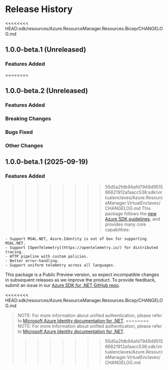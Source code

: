 # Release History

<<<<<<<< HEAD:sdk/resources/Azure.ResourceManager.Resources.Bicep/CHANGELOG.md
## 1.0.0-beta.1 (Unreleased)



### Features Added

========
## 1.0.0-beta.2 (Unreleased)

### Features Added

### Breaking Changes

### Bugs Fixed

### Other Changes

## 1.0.0-beta.1 (2025-09-19)

### Features Added

>>>>>>>> 55d5a2fdb94afd7949d951566821912afaacc538:sdk/virtualenclaves/Azure.ResourceManager.VirtualEnclaves/CHANGELOG.md
This package follows the [new Azure SDK guidelines](https://azure.github.io/azure-sdk/general_introduction.html), and provides many core capabilities:

    - Support MSAL.NET, Azure.Identity is out of box for supporting MSAL.NET.
    - Support [OpenTelemetry](https://opentelemetry.io/) for distributed tracing.
    - HTTP pipeline with custom policies.
    - Better error-handling.
    - Support uniform telemetry across all languages.

This package is a Public Preview version, so expect incompatible changes in subsequent releases as we improve the product. To provide feedback, submit an issue in our [Azure SDK for .NET GitHub repo](https://github.com/Azure/azure-sdk-for-net/issues).

<<<<<<<< HEAD:sdk/resources/Azure.ResourceManager.Resources.Bicep/CHANGELOG.md
> NOTE: For more information about unified authentication, please refer to [Microsoft Azure Identity documentation for .NET](https://docs.microsoft.com//dotnet/api/overview/azure/identity-readme?view=azure-dotnet).
========
> NOTE: For more information about unified authentication, please refer to [Microsoft Azure Identity documentation for .NET](https://docs.microsoft.com//dotnet/api/overview/azure/identity-readme?view=azure-dotnet).
>>>>>>>> 55d5a2fdb94afd7949d951566821912afaacc538:sdk/virtualenclaves/Azure.ResourceManager.VirtualEnclaves/CHANGELOG.md
